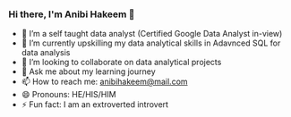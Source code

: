 ### Hi there, I'm Anibi Hakeem 👋

- 🔭 I’m a self taught data analyst (Certified Google Data Analyst in-view)
- 🌱 I’m currently upskilling my data analytical skills in Adavnced SQL for data analysis
- 👯 I’m looking to collaborate on data analytical projects
- 💬 Ask me about my learning journey
- 📫 How to reach me: anibihakeem@mail.com
- 😄 Pronouns: HE/HIS/HIM
- ⚡ Fun fact: I am an extroverted introvert

